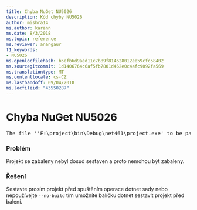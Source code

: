 ```yaml
---
title: Chyba NuGet NU5026
description: Kód chyby NU5026
author: mishra14
ms.author: karann
ms.date: 8/3/2018
ms.topic: reference
ms.reviewer: anangaur
f1_keywords:
- NU5026
ms.openlocfilehash: b5efb6d9aed11c7b89f814628012ee59cfc58402
ms.sourcegitcommit: 1d1406764c6af5fb7801d462e0c4afc9092fa569
ms.translationtype: MT
ms.contentlocale: cs-CZ
ms.lasthandoff: 09/04/2018
ms.locfileid: "43550287"
---
```

# <a name="nuget-error-nu5026"></a>Chyba NuGet NU5026
<pre>The file ''F:\project\bin\Debug\net461\project.exe' to be packed was not found on disk.</pre>

### <a name="issue"></a>Problém

Projekt se zabaleny nebyl dosud sestaven a proto nemohou být zabaleny.


### <a name="solution"></a>Řešení

Sestavte prosím projekt před spuštěním operace dotnet sady nebo nepoužívejte `--no-build` tím umožníte balíčku dotnet sestavit projekt před balení.

